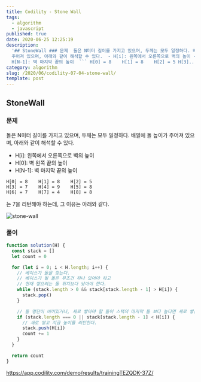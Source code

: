 ```yaml
---
title: Codility - Stone Wall
tags:
  - algorithm
  - javascript
published: true
date: 2020-06-25 12:25:19
description:
  '## StoneWall ### 문제  돌은 N미터 길이를 가지고 있으며, 두께는 모두 일정하다. 배얼에 돌 높이가
  주어져 있으며, 아래와 같이 해석할 수 있다.  - H[i]: 왼쪽에서 오른쪽으로 벽의 높이 - H[0]: 벽 왼쪽 끝의 높이 -
  H[N-1]: 벽 마지막 끝의 높이  ``` H[0] = 8    H[1] = 8    H[2] = 5 H[3]...'
category: algorithm
slug: /2020/06/codility-07-04-stone-wall/
template: post
---
```


## StoneWall

### 문제

돌은 N미터 길이를 가지고 있으며, 두께는 모두 일정하다. 배얼에 돌 높이가 주어져 있으며, 아래와 같이 해석할 수 있다.

- H[i]: 왼쪽에서 오른쪽으로 벽의 높이
- H[0]: 벽 왼쪽 끝의 높이
- H[N-1]: 벽 마지막 끝의 높이

```
H[0] = 8    H[1] = 8    H[2] = 5
H[3] = 7    H[4] = 9    H[5] = 8
H[6] = 7    H[7] = 4    H[8] = 8
```

는 7을 리턴해야 하는데, 그 이유는 아래와 같다.

![stone-wall](https://codility-frontend-prod.s3.amazonaws.com/media/task_static/stone_wall/static/images/auto/4f1cef49cc46d451e88109d449ab7975.png)

### 풀이

```javascript
function solution(H) {
  const stack = []
  let count = 0

  for (let i = 0; i < H.length; i++) {
    // 베이스가 돌을 찾는다.
    // 베이스가 될 돌은 무조건 하나 있어야 하고
    // 현재 쌓으려는 돌 위치보다 낮아야 한다.
    while (stack.length > 0 && stack[stack.length - 1] > H[i]) {
      stack.pop()
    }

    // 돌 명단이 비어있거나, 새로 쌓아야 할 돌이 스택의 마지막 돌 보다 높다면 새로 쌓는다.
    if (stack.length === 0 || stack[stack.length - 1] < H[i]) {
      // 새로 쌓고 지금 높이를 리턴한다.
      stack.push(H[i])
      count += 1
    }
  }

  return count
}
```

https://app.codility.com/demo/results/trainingTEZQDK-37Z/
